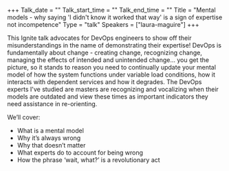 +++
Talk_date = ""
Talk_start_time = ""
Talk_end_time = ""
Title = "Mental models - why saying 'I didn't know it worked that way' is a sign of expertise not incompetence"
Type = "talk"
Speakers = ["laura-maguire"]
+++

This Ignite talk advocates for DevOps engineers to show off their misunderstandings in the name of demonstrating their expertise!  DevOps is fundamentally about change - creating change, recognizing change, managing the effects of intended and unintended change... you get the picture, so it stands to reason you need to continually update your mental model of how the system functions under variable load conditions, how it interacts with dependent services and how it degrades.  The DevOps experts I've studied are masters are recognizing and vocalizing when their models are outdated and view these times as important indicators they need assistance in re-orienting.

We’ll cover:
- What is a mental model
- Why it’s always wrong
- Why that doesn’t matter
- What experts do to account for being wrong
- How the phrase ‘wait, what?’ is a revolutionary act

